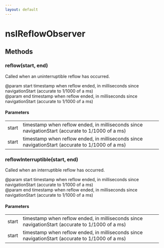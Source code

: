```yaml
---
layout: default
---
```


# nsIReflowObserver #

## Methods ##

### reflow(start, end) ###
  
Called when an uninterruptible reflow has occurred.  
  
@param start timestamp when reflow ended, in milliseconds since  
             navigationStart (accurate to 1/1000 of a ms)  
@param end   timestamp when reflow ended, in milliseconds since  
             navigationStart (accurate to 1/1000 of a ms)  
  

#### Parameters ####

<table>

<tr>
<td>start</td>
<td>timestamp when reflow ended, in milliseconds since  
             navigationStart (accurate to 1/1000 of a ms)  
</td>
</tr>

<tr>
<td>start</td>
<td>timestamp when reflow ended, in milliseconds since  
             navigationStart (accurate to 1/1000 of a ms)  
</td>
</tr>

</table>

### reflowInterruptible(start, end) ###
  
Called when an interruptible reflow has occurred.  
  
@param start timestamp when reflow ended, in milliseconds since  
             navigationStart (accurate to 1/1000 of a ms)  
@param end   timestamp when reflow ended, in milliseconds since  
             navigationStart (accurate to 1/1000 of a ms)  
  

#### Parameters ####

<table>

<tr>
<td>start</td>
<td>timestamp when reflow ended, in milliseconds since  
             navigationStart (accurate to 1/1000 of a ms)  
</td>
</tr>

<tr>
<td>start</td>
<td>timestamp when reflow ended, in milliseconds since  
             navigationStart (accurate to 1/1000 of a ms)  
</td>
</tr>

</table>
